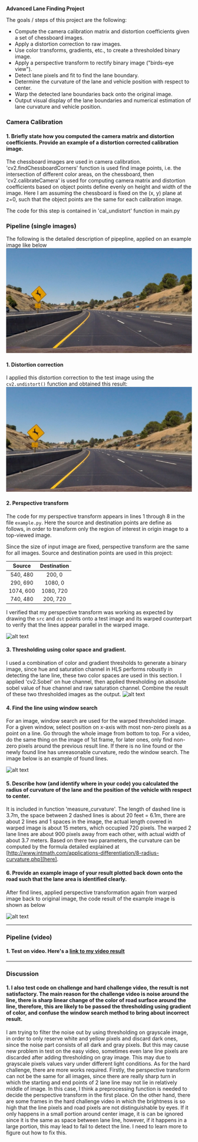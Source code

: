 **Advanced Lane Finding Project**

The goals / steps of this project are the following:

* Compute the camera calibration matrix and distortion coefficients given a set of chessboard images.
* Apply a distortion correction to raw images.
* Use color transforms, gradients, etc., to create a thresholded binary image.
* Apply a perspective transform to rectify binary image ("birds-eye view").
* Detect lane pixels and fit to find the lane boundary.
* Determine the curvature of the lane and vehicle position with respect to center.
* Warp the detected lane boundaries back onto the original image.
* Output visual display of the lane boundaries and numerical estimation of lane curvature and vehicle position.

[//]: # (Image References)

[image1]: ./output_images/undistorted_example.jpg "Undistorted"
[image2]: ./output_images/warped_example.jpg "Road Transformed"
[image3]: ./output_images/find_line_sample.jpg "Binary Example"
[image4]: ./output_images/found_line_with_window.jpg "Warp Example"
[image5]: ./output_images/result_example.jpg "Fit Visual"
[image6]: /output_images/test2.jpg
[video1]: ./project_video.mp4 "Video"
### Camera Calibration

#### 1. Briefly state how you computed the camera matrix and distortion coefficients. Provide an example of a distortion corrected calibration image.

The chessboard images are used in camera calibration. 'cv2.findChessboardCorners' function is used find image points, i.e. the intersection of different color areas, on the chessboard, then 'cv2.calibrateCamera' is used for computing camera matrix and distortion coefficients based on object points define evenly on height and width of the image. Here I am assuming the chessboard is fixed on the (x, y) plane at z=0, such that the object points are the same for each calibration image.

The code for this step is contained in 'cal_undistort' function in main.py



### Pipeline (single images)
The following is the detailed description of pipepline, applied on an example image like below
![alt text][image6]
#### 1. Distortion correction

I applied this distortion correction to the test image using the `cv2.undistort()` function and obtained this result: 
![alt text][image1]

#### 2. Perspective transform

The code for my perspective transform appears in lines 1 through 8 in the file `example.py`.  Here the source and destination points are define as follows, in order to transform only the region of interest in origin image to a top-viewed image. 
<!-- ```python
src = np.float32(
    [[(img_size[0] / 2) - 55, img_size[1] / 2 + 100],
    [((img_size[0] / 6) - 10), img_size[1]],
    [(img_size[0] * 5 / 6) + 60, img_size[1]],
    [(img_size[0] / 2 + 55), img_size[1] / 2 + 100]])
dst = np.float32(
    [[(img_size[0] / 4), 0],
    [(img_size[0] / 4), img_size[1]],
    [(img_size[0] * 3 / 4), img_size[1]],
    [(img_size[0] * 3 / 4), 0]])
```
 --> 
Since the size of input image are fixed, perspective transform are the same for all images. Source and destination points are used in this project:

| Source        | Destination   | 
|:-------------:|:-------------:| 
| 540, 480      | 200, 0        | 
| 290, 690      | 1080, 0       |
| 1074, 600     | 1080, 720     |
| 740, 480      | 200, 720      |

I verified that my perspective transform was working as expected by drawing the `src` and `dst` points onto a test image and its warped counterpart to verify that the lines appear parallel in the warped image.

![alt text][image2]
#### 3. Thresholding using color space and gradient.

I used a combination of color and gradient thresholds to generate a binary image, since hue and saturation channel in HLS performs robustly in detecting the lane line, these two color spaces are used in this section. I applied 'cv2.Sobel' on hue channel, then applied thresholding on absolute sobel value of hue channel and raw saturation channel. Combine the result of these two thresholded images as the output.
![alt text][image3]


#### 4. Find the line using window search
For an image, window search are used for the warped thresholded image. For a given window, select position on x-axis with most non-zero pixels as a point on a line. Go through the whole image from bottom to top.
For a video, do the same thing on the image of 1st frame, for later ones, only find non-zero pixels around the previous result line. If there is no line found or the newly found line has unreasonable curvature, redo the window search. The image below is an example of found lines.

![alt text][image4]

#### 5. Describe how (and identify where in your code) you calculated the radius of curvature of the lane and the position of the vehicle with respect to center.

It is included in function 'measure_curvature'. The length of dashed line is 3.7m, the space between 2 dashed lines is about 20 feet = 6.1m, there are about 2 lines and 1 spaces in the image, the actual length covered in warped image is about 15 meters, which occupied 720 pixels. The warped 2 lane lines are about 900 pixels away from each other, with actual width of about 3.7 meters. Based on there two parameters, the curvature can be computed by the formula detailed explained at [http://www.intmath.com/applications-differentiation/8-radius-curvature.php][here].

#### 6. Provide an example image of your result plotted back down onto the road such that the lane area is identified clearly.

After find lines, applied perspective transformation again from warped image back to original image, the code  result of the example image is shown as below

![alt text][image5]

---

### Pipeline (video)

#### 1. Test on video. Here's a [link to my video result](./project_video.mp4)

---

### Discussion

#### 1. I also test code on challenge and hard challenge video, the result is not satisfactory. The main reason for the challenge video is noise around the line, there is sharp linear change of the color of road surface around the line, therefore, this are likely to be passed the thresholding using gradient of color, and confuse the window search method to bring about incorrect result. 
I am trying to filter the noise out by using thresholding on grayscale image, in order to only reserve white and yellow pixels and discard dark ones, since the noise part consists of all dark and gray pixels. But this may cause new problem in test on the easy video, sometimes even lane line pixels are discarded after adding thresholding on gray image. This may due to grayscale pixels values vary under different light conditions. 
As for the hard challenge, there are more works required. Firstly, the perspective transform can not be the same for all images, since there are really sharp turn in which the starting and end points of 2 lane line may not lie in relatively middle of image. In this case, I think a preprocessing function is needed to decide the perspective transform in the first place. 
On the other hand, there are some frames in the hard challenge video in which the brightness is so high that the line pixels and road pixels are not distinguishable by eyes. If it only happens in a small portion around center image, it is can be ignored since it is the same as space between lane line, however, if it happens in a large portion, this may lead to fail to detect the line. I need to learn more to figure out how to fix this.


